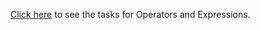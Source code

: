 <a href="https://github.com/TelerikAcademy/JavaScript-Fundamentals/tree/master/Topics/04.%20Operators%20and%20Expressions/homework">Click here</a> to see the tasks for Operators and Expressions.
